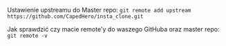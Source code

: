 Ustawienie upstreamu do Master repo:
`git remote add upstream https://github.com/CapedHero/insta_clone.git`

Jak sprawdzić czy macie remote'y do waszego GitHuba oraz master repo:
`git remote -v`
